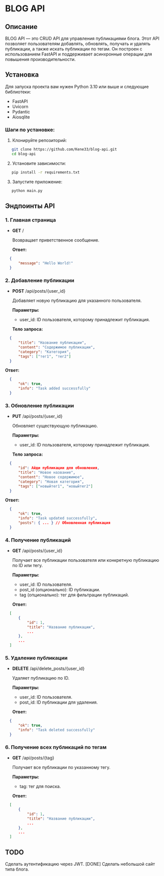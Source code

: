# BLOG API

## Описание

BLOG API — это CRUD API для управления публикациями блога. Этот API позволяет пользователям добавлять, обновлять, получать и удалять публикации, а также искать публикации по тегам. Он построен с использованием FastAPI и поддерживает асинхронные операции для повышения производительности.

## Установка

Для запуска проекта вам нужен Python 3.10 или выше и следующие библиотеки:

- FastAPI
- Uvicorn
- Pydantic
- Aiosqlite

### Шаги по установке:

1. Клонируйте репозиторий:
   
```bash
   git clone https://github.com/Kene33/blog-api.git
   cd blog-api
```
   

2. Установите зависимости:

   
```bash
   pip install -r requirements.txt
```

3. Запустите приложение:

   
```bash
   python main.py
```

## Эндпоинты API

### 1. **Главная страница**

- **GET** /
  
  Возвращает приветственное сообщение.

  **Ответ:**
  
```json
  {
      "message": "Hello World!"
  }
```
  

### 2. **Добавление публикации**

- **POST** /api/posts/{user_id}
  
  Добавляет новую публикацию для указанного пользователя.

  **Параметры:**
  
  - user_id: ID пользователя, которому принадлежит публикация.
  
  **Тело запроса:**
  
```json
  {
      "title": "Название публикации",
      "content": "Содержимое публикации",
      "category": "Категория",
      "tags": ["тег1", "тег2"]
  }
```
  

  **Ответ:**
  
```json
  {
      "ok": true,
      "info": "Task added successfully"
  }
```
  

### 3. **Обновление публикации**

- **PUT** /api/posts/{user_id}
  
  Обновляет существующую публикацию.

  **Параметры:**
  
  - user_id: ID пользователя, которому принадлежит публикация.
  
  **Тело запроса:**
  
```json
  {
      "id": Айди публикации для обновления,
      "title": "Новое название",
      "content": "Новое содержимое",
      "category": "Новая категория",
      "tags": ["новыйтег1", "новыйтег2"]
  }
```
  

  **Ответ:**
  
```json
  {
      "ok": true,
      "info": "Task updated successfully",
      "posts": { ... } // Обновленная публикация
  }
```
  

### 4. **Получение публикаций**

- **GET** /api/posts/{user_id}
  
  Получает все публикации пользователя или конкретную публикацию по ID или тегу.

  **Параметры:**
  
  - user_id: ID пользователя.
  - post_id (опционально): ID публикации.
  - tag (опционально): тег для фильтрации публикаций.

  **Ответ:**
  
```json
  [
      {
          "id": 1,
          "title": "Название публикации",
          ...
      },
      ...
  ]
```
  

### 5. **Удаление публикации**

- **DELETE** /api/delete_posts/{user_id}
  
  Удаляет публикацию по ID.

  **Параметры:**
  
  - user_id: ID пользователя.
  - post_id: ID публикации для удаления.

  **Ответ:**
  
```json
  {
      "ok": true,
      "info": "Task deleted successfully"
  }
```
  

### 6. **Получение всех публикаций по тегам**

- **GET** /api/posts/{tag}
  
  Получает все публикации по указанному тегу.

  **Параметры:**
  
  - tag: тег для поиска.

  **Ответ:**
  
```json
  [
      {
          "id": 1,
          "title": "Название публикации",
          ...
      },
      ...
  ]
```

## TODO
Сделать аутентификацию через JWT. [DONE]
Сделать небольшой сайт типа блога.
